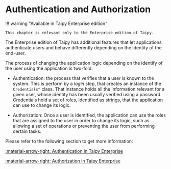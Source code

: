 # Authentication and Authorization

!!! warning "Available in Taipy Enterprise edition"

    This chapter is relevant only to the Enterprise edition of Taipy.

The Enterprise edition of Taipy has additional features that let applications
authenticate users and behave differently depending on the identity of the
end-user.

The process of changing the application logic depending on the identify of
the user using the application is two-fold:

   - Authentication: the process that verifies that a user is known to
     the system. This is perform by a *login* step, that creates an instance
     of the `Credentials^` class. That instance holds all the information relevant
     for a given user, whose identity has been usually verified using a password.<br/>
     Credentials hold a set of roles, identified as strings, that the application
     can use to change its logic.

   - Authorization: Once a user is identified, the application can use the
     roles that are assigned to the user in order to change its logic, such
     as allowing a set of operations or preventing the user from performing
     certain tasks.

Please refer to the following section to get more information:

[:material-arrow-right: Authentication in Taipy Enterprise](authentication.md)

[:material-arrow-right: Authorization in Taipy Enterprise](authorization.md)
